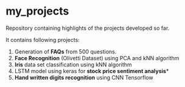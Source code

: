 # my_projects
Repository containing highlights of the projects developed so far.

It contains following projects:
1. Generation of **FAQs** from 500 questions.
2. **Face Recognition** (Olivetti Dataset) using PCA and kNN algorithm
3. **Iris** data set classification using kNN algorithm
4. LSTM model using keras for **stock price sentiment analysis***
5. **Hand written digits recognition** using CNN Tensorflow
